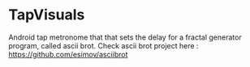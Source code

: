 # TapVisuals
Android tap metronome that that sets the delay for a fractal generator program, called ascii brot. Check ascii brot project here : https://github.com/esimov/asciibrot
